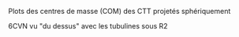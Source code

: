 Plots des centres de masse (COM) des CTT projetés sphériquement

6CVN vu "du dessus" avec les tubulines sous R2
